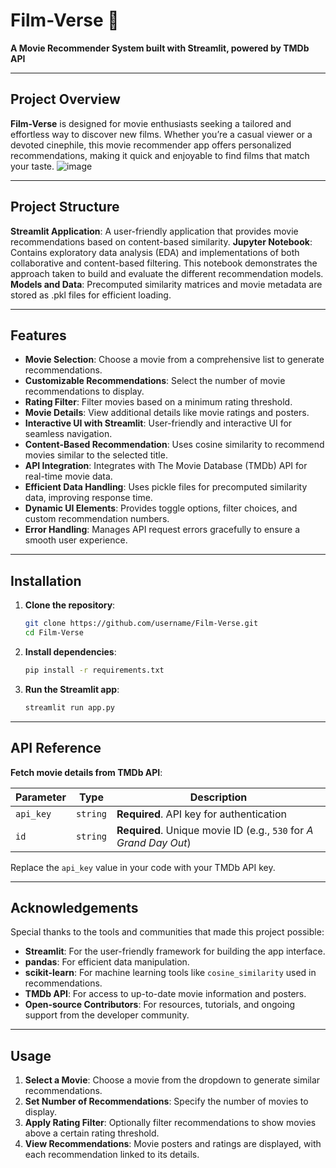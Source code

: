 # Film-Verse 🎥

**A Movie Recommender System built with Streamlit, powered by TMDb API**

---

## Project Overview
**Film-Verse** is designed for movie enthusiasts seeking a tailored and effortless way to discover new films. Whether you’re a casual viewer or a devoted cinephile, this movie recommender app offers personalized recommendations, making it quick and enjoyable to find films that match your taste.
![image](https://github.com/user-attachments/assets/ce834243-bf60-4877-af59-a33b8c6604b9)

---

## Project Structure
**Streamlit Application**: A user-friendly application that provides movie recommendations based on content-based similarity.
**Jupyter Notebook**: Contains exploratory data analysis (EDA) and implementations of both collaborative and content-based filtering. This notebook demonstrates the approach taken to build and evaluate the different recommendation models.
**Models and Data**: Precomputed similarity matrices and movie metadata are stored as .pkl files for efficient loading.

---

## Features
- **Movie Selection**: Choose a movie from a comprehensive list to generate recommendations.
- **Customizable Recommendations**: Select the number of movie recommendations to display.
- **Rating Filter**: Filter movies based on a minimum rating threshold.
- **Movie Details**: View additional details like movie ratings and posters.
- **Interactive UI with Streamlit**: User-friendly and interactive UI for seamless navigation.
- **Content-Based Recommendation**: Uses cosine similarity to recommend movies similar to the selected title.
- **API Integration**: Integrates with The Movie Database (TMDb) API for real-time movie data.
- **Efficient Data Handling**: Uses pickle files for precomputed similarity data, improving response time.
- **Dynamic UI Elements**: Provides toggle options, filter choices, and custom recommendation numbers.
- **Error Handling**: Manages API request errors gracefully to ensure a smooth user experience.

---

## Installation
1. **Clone the repository**:
   ```bash
   git clone https://github.com/username/Film-Verse.git
   cd Film-Verse
   ```

2. **Install dependencies**:
   ```bash
   pip install -r requirements.txt
   ```

3. **Run the Streamlit app**:
   ```bash
   streamlit run app.py
   ```

---

## API Reference
**Fetch movie details from TMDb API**:

| Parameter | Type | Description |
| --------- | ---- | ----------- |
| `api_key` | `string` | **Required**. API key for authentication |
| `id`      | `string` | **Required**. Unique movie ID (e.g., `530` for *A Grand Day Out*) |

Replace the `api_key` value in your code with your TMDb API key.

---

## Acknowledgements
Special thanks to the tools and communities that made this project possible:
- **Streamlit**: For the user-friendly framework for building the app interface.
- **pandas**: For efficient data manipulation.
- **scikit-learn**: For machine learning tools like `cosine_similarity` used in recommendations.
- **TMDb API**: For access to up-to-date movie information and posters.
- **Open-source Contributors**: For resources, tutorials, and ongoing support from the developer community.

---

## Usage
1. **Select a Movie**: Choose a movie from the dropdown to generate similar recommendations.
2. **Set Number of Recommendations**: Specify the number of movies to display.
3. **Apply Rating Filter**: Optionally filter recommendations to show movies above a certain rating threshold.
4. **View Recommendations**: Movie posters and ratings are displayed, with each recommendation linked to its details.
